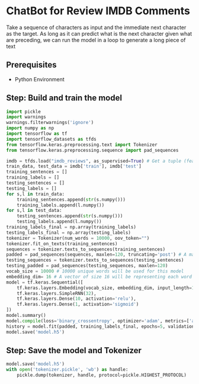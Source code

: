 # ChatBot for Review IMDB Comments

Take a sequence of characters as input and the immediate next character as the target. As long as it can predict what is the next character given what are preceding, we can run the model in a loop to generate a long piece of text

## Prerequisites
- Python Environment

## Step: Build and train the model
```py
import pickle
import warnings 
warnings.filterwarnings('ignore')
import numpy as np
import tensorflow as tf
import tensorflow_datasets as tfds
from tensorflow.keras.preprocessing.text import Tokenizer
from tensorflow.keras.preprocessing.sequence import pad_sequences

imdb = tfds.load("imdb_reviews", as_supervised=True) # Get a tuple (features, label)
train_data, test_data = imdb['train'], imdb['test']
training_sentences = []
training_labels = []
testing_sentences = []
testing_labels = []
for s,l in train_data:
    training_sentences.append(str(s.numpy()))
    training_labels.append(l.numpy())
for s,l in test_data:
    testing_sentences.append(str(s.numpy()))
    testing_labels.append(l.numpy())
training_labels_final = np.array(training_labels)
testing_labels_final = np.array(testing_labels)
tokenizer = Tokenizer(num_words = 10000, oov_token="")
tokenizer.fit_on_texts(training_sentences)
sequences = tokenizer.texts_to_sequences(training_sentences)
padded = pad_sequences(sequences, maxlen=120, truncating='post') # A maximum length of 120 words will be used for each piece of text,  trunc_type is set to be ‘post’ means the text will be truncated at the end
testing_sequences = tokenizer.texts_to_sequences(testing_sentences)
testing_padded = pad_sequences(testing_sequences, maxlen=120)
vocab_size = 10000 # 10000 unique words will be used for this model
embedding_dim= 16 # A vector of size 16 will be representing each word
model = tf.keras.Sequential([
    tf.keras.layers.Embedding(vocab_size, embedding_dim, input_length=120),
    tf.keras.layers.SimpleRNN(32),
    tf.keras.layers.Dense(10, activation='relu'),
    tf.keras.layers.Dense(1, activation='sigmoid')
])
model.summary()
model.compile(loss='binary_crossentropy', optimizer='adam', metrics=['accuracy'])
history = model.fit(padded, training_labels_final, epochs=5, validation_data = (testing_padded, testing_labels_final))
model.save('model.h5')
```

## Step: Save the model and Tokenizer
```py
model.save('model.h5')
with open('tokenizer.pickle', 'wb') as handle:
    pickle.dump(tokenizer, handle, protocol=pickle.HIGHEST_PROTOCOL)
```